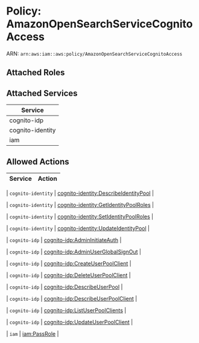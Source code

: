 # Policy: AmazonOpenSearchServiceCognitoAccess

ARN: `arn:aws:iam::aws:policy/AmazonOpenSearchServiceCognitoAccess`

## Attached Roles

## Attached Services

| Service |
|---------|
| cognito-idp |
| cognito-identity |
| iam |

## Allowed Actions

| Service | Action |
|:-------:|--------|

| `cognito-identity` | [cognito-identity:DescribeIdentityPool](../actions.md#cognito-identity:describeidentitypool) |

| `cognito-identity` | [cognito-identity:GetIdentityPoolRoles](../actions.md#cognito-identity:getidentitypoolroles) |

| `cognito-identity` | [cognito-identity:SetIdentityPoolRoles](../actions.md#cognito-identity:setidentitypoolroles) |

| `cognito-identity` | [cognito-identity:UpdateIdentityPool](../actions.md#cognito-identity:updateidentitypool) |

| `cognito-idp` | [cognito-idp:AdminInitiateAuth](../actions.md#cognito-idp:admininitiateauth) |

| `cognito-idp` | [cognito-idp:AdminUserGlobalSignOut](../actions.md#cognito-idp:adminuserglobalsignout) |

| `cognito-idp` | [cognito-idp:CreateUserPoolClient](../actions.md#cognito-idp:createuserpoolclient) |

| `cognito-idp` | [cognito-idp:DeleteUserPoolClient](../actions.md#cognito-idp:deleteuserpoolclient) |

| `cognito-idp` | [cognito-idp:DescribeUserPool](../actions.md#cognito-idp:describeuserpool) |

| `cognito-idp` | [cognito-idp:DescribeUserPoolClient](../actions.md#cognito-idp:describeuserpoolclient) |

| `cognito-idp` | [cognito-idp:ListUserPoolClients](../actions.md#cognito-idp:listuserpoolclients) |

| `cognito-idp` | [cognito-idp:UpdateUserPoolClient](../actions.md#cognito-idp:updateuserpoolclient) |

| `iam` | [iam:PassRole](../actions.md#iam:passrole) |
